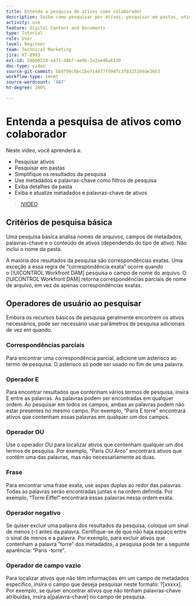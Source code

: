 ```yaml
---
title: Entenda a pesquisa de ativos como colaborador
description: Saiba como pesquisar por ativos, pesquisar em pastas, otimizar resultados de pesquisa, usar metadados e palavras-chave como filtros de pesquisa no [!UICONTROL Workfront DAM].
activity: use
feature: Digital Content and Documents
type: Tutorial
role: User
level: Beginner
team: Technical Marketing
jira: KT-8993
exl-id: 28b60118-a471-48bf-ae9b-3a2aed6a6130
doc-type: video
source-git-commit: bbdf99c6bc1be714077fd94fc3f8325394de36b3
workflow-type: tm+mt
source-wordcount: '407'
ht-degree: 100%

---
```


# Entenda a pesquisa de ativos como colaborador

Neste vídeo, você aprenderá a:

* Pesquisar ativos
* Pesquisar em pastas
* Simplifique os resultados da pesquisa
* Use metadados e palavras-chave como filtros de pesquisa
* Exiba detalhes da pasta
* Exiba e atualize metadados e palavras-chave de ativos

>[!VIDEO](https://video.tv.adobe.com/v/3453926/?quality=12&learn=on&enablevpops=1&captions=por_br)

## Critérios de pesquisa básica

Uma pesquisa básica analisa nomes de arquivos, campos de metadados, palavras-chave e o conteúdo de ativos (dependendo do tipo de ativo). Não inclui o nome da pasta.

A maioria dos resultados da pesquisa são correspondências exatas. Uma exceção a essa regra de “correspondência exata” ocorre quando o [!UICONTROL Workfront DAM] pesquisa o campo de nome do arquivo. O [!UICONTROL Workfront DAM] retorna correspondências parciais de nome de arquivo, em vez de apenas correspondências exatas.

## Operadores de usuário ao pesquisar

Embora os recursos básicos de pesquisa geralmente encontrem os ativos necessários, pode ser necessário usar parâmetros de pesquisa adicionais de vez em quando.

### Correspondências parciais

Para encontrar uma correspondência parcial, adicione um asterisco ao termo de pesquisa. O asterisco só pode ser usado no fim de uma palavra.

### Operador E

Para encontrar resultados que contenham vários termos de pesquisa, insira E entre as palavras. As palavras podem ser encontradas em qualquer ordem. Ao pesquisar em todos os campos, ambas as palavras podem não estar presentes no mesmo campo. Por exemplo, “Paris E torre” encontrará ativos que contenham essas palavras em qualquer um dos campos.

### Operador OU

Use o operador OU para localizar ativos que contenham qualquer um dos termos de pesquisa. Por exemplo, “Paris OU Arco” encontrará ativos que contêm uma das palavras, mas não necessariamente as duas.

### Frase

Para encontrar uma frase exata, use aspas duplas ao redor das palavras. Todas as palavras serão encontradas juntas e na ordem definida. Por exemplo, “Torre Eiffel” encontrará essas palavras nessa ordem exata.

### Operador negativo

Se quiser excluir uma palavra dos resultados da pesquisa, coloque um sinal de menos (–) antes da palavra. Certifique-se de que não haja espaço entre o sinal de menos e a palavra. Por exemplo, para excluir ativos que contenham a palavra “torre” dos metadados, a pesquisa pode ter a seguinte aparência: “Paris -torre”.

### Operador de campo vazio

Para localizar ativos que não têm informações em um campo de metadados específico, insira o campo que deseja pesquisar neste formato: ?[xxxxx]. Por exemplo, se quiser encontrar ativos que não tenham palavras-chave atribuídas, insira a[palavra-chave] no campo de pesquisa.
